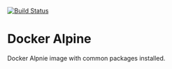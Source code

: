 [![Build Status](https://travis-ci.org/faizanbashir/docker-alpine.svg?branch=master)](https://travis-ci.org/faizanbashir/docker-alpine)

# Docker Alpine #

Docker Alpnie image with common packages installed.